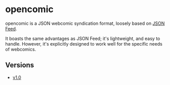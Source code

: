 # opencomic

opencomic is a JSON webcomic syndication format, loosely based on [JSON Feed](https://www.jsonfeed.org).

It boasts the same advantages as JSON Feed; it's lightweight, and easy to handle. However, it's explicitly designed to work well for the specific needs of webcomics.

## Versions

* [v1.0](v1.0.md)